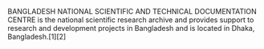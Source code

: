 BANGLADESH NATIONAL SCIENTIFIC AND TECHNICAL DOCUMENTATION CENTRE is the national scientific research archive and provides support to research and development projects in Bangladesh and is located in Dhaka, Bangladesh.[1][2]

